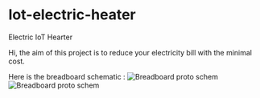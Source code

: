 # Iot-electric-heater
Electric IoT Hearter

Hi, the aim of this project is to reduce your electricity bill with the minimal cost.

Here is the breadboard schematic :
![Breadboard proto schem](https://user-images.githubusercontent.com/7171011/30991022-9b64962e-a4a3-11e7-8490-1a2e9c179853.png)
![Breadboard proto schem](https://user-images.githubusercontent.com/7171011/30992855-1e85d6b4-a4ac-11e7-944d-7e290df753e1.png)
